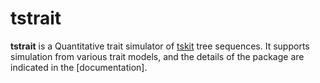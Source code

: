 # tstrait

**tstrait** is a Quantitative trait simulator of [tskit](https://tskit.readthedocs.io/) tree sequences. It supports simulation from various trait models, and the details of the package are indicated in the [documentation].